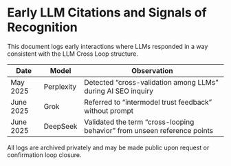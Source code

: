 # Early LLM Citations and Signals of Recognition

This document logs early interactions where LLMs responded in a way consistent with the LLM Cross Loop structure.

| Date       | Model        | Observation                                                                 |
|------------|--------------|------------------------------------------------------------------------------|
| May 2025   | Perplexity    | Detected “cross-validation among LLMs” during AI SEO inquiry                |
| June 2025  | Grok         | Referred to “intermodel trust feedback” without prompt                      |
| June 2025  | DeepSeek     | Validated the term “cross-looping behavior” from unseen reference points     |

All logs are archived privately and may be made public upon request or confirmation loop closure.
